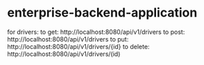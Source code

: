 # enterprise-backend-application

for drivers:
to get: http://localhost:8080/api/v1/drivers
to post: http://localhost:8080/api/v1/drivers
to put: http://localhost:8080/api/v1/drivers/{id}
to delete: http://localhost:8080/api/v1/drivers/(id)
